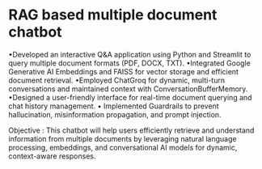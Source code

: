 # RAG based multiple document chatbot

•Developed an interactive Q&A application using Python and Streamlit to query multiple document formats (PDF, DOCX,
TXT).
•Integrated Google Generative AI Embeddings and FAISS for vector storage and efficient document retrieval.
•Employed ChatGroq for dynamic, multi-turn conversations and maintained context with ConversationBufferMemory.
•Designed a user-friendly interface for real-time document querying and chat history management.
• Implemented Guardrails to prevent hallucination, misinformation propagation, and prompt injection.

Objective : This chatbot will help users efficiently retrieve and understand information from multiple documents by
leveraging natural language processing, embeddings, and conversational AI models for dynamic, context-aware responses.
